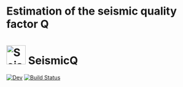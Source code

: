 # Estimation of the seismic quality factor Q

<h1> <img src="docs/src/assets/logo.png" alt="SeismicQ.jl" width="50"> SeismicQ </h1>

[![Dev](https://img.shields.io/badge/docs-dev-blue.svg)](https://tduretz.github.io/SeismicQ/dev/)
[![Build Status](https://github.com/tduretz/SeismicQ/workflows/CI/badge.svg)](https://github.com/tduretz/SeismicQ/actions)
